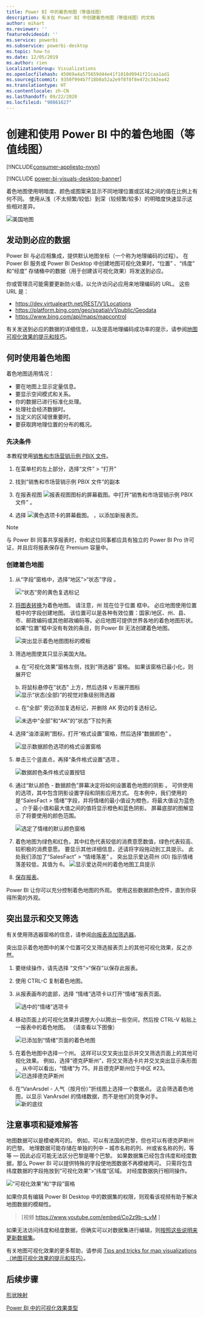 ```yaml
---
title: Power BI 中的着色地图（等值线图）
description: 有关在 Power BI 中创建着色地图（等值线图）的文档
author: mihart
ms.reviewer: ''
featuredvideoid: ''
ms.service: powerbi
ms.subservice: powerbi-desktop
ms.topic: how-to
ms.date: 12/05/2019
ms.author: rien
LocalizationGroup: Visualizations
ms.openlocfilehash: 45069a4a575659d44e41f1010d9941f21caa1ad1
ms.sourcegitcommit: 9350f994b7f18b0a52a2e9f8f8f8e472c342ea42
ms.translationtype: HT
ms.contentlocale: zh-CN
ms.lasthandoff: 09/22/2020
ms.locfileid: "90861627"
---
```

# <a name="create-and-use-filled-maps-choropleth-maps-in-power-bi"></a>创建和使用 Power BI 中的着色地图（等值线图）

[!INCLUDE[consumer-appliesto-nyyn](../includes/consumer-appliesto-nyyn.md)]

[!INCLUDE [power-bi-visuals-desktop-banner](../includes/power-bi-visuals-desktop-banner.md)]

着色地图使用明暗度、颜色或图案来显示不同地理位置或区域之间的值在比例上有何不同。  使用从浅（不太频繁/较低）到深（较频繁/较多）的明暗度快速显示这些相对差异。    

![美国地图](media/power-bi-visualization-filled-maps-choropleths/large-map.png)

## <a name="what-is-sent-to-bing"></a>发动到必应的数据
Power BI 与必应相集成，提供默认地图坐标（一个称为地理编码的过程）。 在 Power BI 服务或 Power BI Desktop 中创建地图可视化效果时，“位置”  、“纬度”  和“经度”  存储桶中的数据（用于创建该可视化效果）将发送到必应。

你或管理员可能需要更新防火墙，以允许访问必应用来地理编码的 URL。  这些 URL 是：
- https://dev.virtualearth.net/REST/V1/Locations    
- https://platform.bing.com/geo/spatial/v1/public/Geodata    
- https://www.bing.com/api/maps/mapcontrol

有关发送到必应的数据的详细信息，以及提高地理编码成功率的提示，请参阅[地图可视化效果的提示和技巧](power-bi-map-tips-and-tricks.md)。

## <a name="when-to-use-a-filled-map"></a>何时使用着色地图
着色地图适用情况：

* 要在地图上显示定量信息。
* 要显示空间模式和关系。
* 你的数据已进行标准化处理。
* 处理社会经济数据时。
* 当定义的区域很重要时。
* 要获取跨地理位置的分布的概况。

### <a name="prerequisites"></a>先决条件
本教程使用[销售和市场营销示例 PBIX 文件](https://download.microsoft.com/download/9/7/6/9767913A-29DB-40CF-8944-9AC2BC940C53/Sales%20and%20Marketing%20Sample%20PBIX.pbix)。
1. 在菜单栏的左上部分，选择“文件” > “打开”  
   
2. 找到“销售和市场营销示例 PBIX 文件”的副本 

1. 在报表视图 ![报表视图图标的屏幕截图。](media/power-bi-visualization-kpi/power-bi-report-view.png)中打开“销售和市场营销示例 PBIX 文件”  。

1. 选择 ![黄色选项卡的屏幕截图。](media/power-bi-visualization-kpi/power-bi-yellow-tab.png) ，以添加新报表页。

> [!NOTE]
> 与 Power BI 同事共享报表时，你和这位同事都应具有独立的 Power BI Pro 许可证，并且应将报表保存在 Premium 容量中。    

### <a name="create-a-filled-map"></a>创建着色地图
1. 从“字段”窗格中，选择“地区”\>“状态”字段   。    

   ![“状态”旁的黄色复选标记](media/power-bi-visualization-filled-maps-choropleths/power-bi-state.png)
2. [将图表转换](power-bi-report-change-visualization-type.md)为着色地图。 请注意，州  现在位于位置  框中。 必应地图使用位置  框中的字段创建地图。  该位置可以是各种有效位置：国家/地区、州、县、市、邮政编码或其他邮政编码等。必应地图可提供世界各地的着色地图形状。 如果“位置”框中没有有效的条目，则 Power BI 无法创建着色地图。  

   ![突出显示着色地图图标的模板](media/power-bi-visualization-filled-maps-choropleths/img003.png)
3. 筛选地图使其只显示美国大陆。

   a.  在“可视化效果”窗格左侧，找到“筛选器”  窗格。 如果该窗格已最小化，则展开它

   b.  将鼠标悬停在“状态”  上方，然后选择 v 形展开图标  
   ![显示“状态(全部)”的视觉对象级别筛选器](media/power-bi-visualization-filled-maps-choropleths/img004.png)

   c.  在“全部”  旁边添加复选标记，并删除 AK  旁边的复选标记。

   ![未选中“全部”和“AK”的“状态”下拉列表](media/power-bi-visualization-filled-maps-choropleths/img005.png)
4. 选择“油漆滚刷”图标，打开“格式设置”窗格，然后选择“数据颜色”  。

    ![显示数据颜色选项的格式设置窗格](media/power-bi-visualization-filled-maps-choropleths/power-bi-colors-data.png)

5. 单击三个竖直点，再择“条件格式设置”选项  。

    ![数据颜色条件格式设置按钮](media/power-bi-visualization-filled-maps-choropleths/power-bi-conditional.png)

6. 通过“默认颜色 - 数据颜色”屏幕决定将如何设置着色地图的阴影  。 可供使用的选项，其中包含阴影设置字段和阴影应用方式。 在本例中，我们使用的是“SalesFact > 情绪”字段，并将情绪的最小值设为橙色，将最大值设为蓝色   。 介于最小值和最大值之间的值将显示橙色和蓝色阴影。 屏幕底部的图解显示了将要使用的颜色范围。 

    ![选定了情绪的默认颜色窗格](media/power-bi-visualization-filled-maps-choropleths/power-bi-sentiment-field.png)

7. 着色地图为绿色和红色，其中红色代表较低的消费意愿数值，绿色代表较高、较积极的消费意愿。  要显示其他详细信息，还请将字段拖动到工具提示。  此处我们添加了“SalesFact” > “情绪落差”   。 突出显示爱达荷州 (ID) 指示情绪落差较低，其值为 6。
   ![显示爱达荷州的着色地图工具提示](media/power-bi-visualization-filled-maps-choropleths/power-bi-idaho-filled-map.png)

10. [保存报表](../create-reports/service-report-save.md)。

Power BI 让你可以充分控制着色地图的外观。 使用这些数据颜色控件，直到你获得所需的外观。 

## <a name="highlighting-and-cross-filtering"></a>突出显示和交叉筛选
有关使用筛选器窗格的信息，请参阅[向报表添加筛选器](../create-reports/power-bi-report-add-filter.md)。

突出显示着色地图中的某个位置可交叉筛选报表页上的其他可视化效果，反之亦然。

1. 要继续操作，请先选择  “文件”>“保存”以保存此报表。 

2. 使用 CTRL-C 复制着色地图。

3. 从报表画布的底部，选择  “情绪”选项卡以打开“情绪”报表页面。

    ![选中的“情绪”选项卡](media/power-bi-visualization-filled-maps-choropleths/power-bi-sentiment-tab.png)

4. 移动页面上的可视化效果并调整大小以腾出一些空间，然后按 CTRL-V 粘贴上一报表中的着色地图。 （请查看以下图像）

   ![已添加到“情绪”页面的着色地图](media/power-bi-visualization-filled-maps-choropleths/power-bi-map.png)

5. 在着色地图中选择一个州。  这样可以交叉突出显示并交叉筛选页面上的其他可视化效果。 例如，选择“德克萨斯州”，将交叉筛选卡片并交叉突出显示条形图  。 从中可以看出，“情绪”为 75，并且德克萨斯州位于中区 #23。   
   ![已选择德克萨斯州](media/power-bi-visualization-filled-maps-choropleths/power-bi-filter.png)
2. 在“VanArsdel - 人气（按月份）”折线图上选择一个数据点。 这会筛选着色地图，以显示 VanArsdel 的情绪数据，而不是他们的竞争对手。  
   ![新的底纹](media/power-bi-visualization-filled-maps-choropleths/power-bi-vanarsdel.png)

## <a name="considerations-and-troubleshooting"></a>注意事项和疑难解答
地图数据可以是模棱两可的。  例如，可以有法国的巴黎，但也可以有德克萨斯州的巴黎。 地理数据可能存储在单独的列中 – 城市名称的列、州或省名称的列，等等 — 因此必应可能无法区分巴黎是哪个巴黎。 如果数据集已经包含纬度和经度数据，那么 Power BI 可以提供特殊的字段使地图数据不再模棱两可。 只需将包含纬度数据的字段拖放到“可视化效果”\>“纬度”区域。  对经度数据执行相同操作。    

![“可视化效果”和“字段”窗格](media/power-bi-visualization-filled-maps-choropleths/pbi-latitude.png)

如果你具有编辑 Power BI Desktop 中的数据集的权限，则观看该视频有助于解决地图数据的模糊性。

> [视频 https://www.youtube.com/embed/Co2z9b-s_yM ]

如果无法访问纬度和经度数据，但确实可以对数据集进行编辑，则[按照这些说明来更新数据集](https://support.office.com/article/Maps-in-Power-View-8A9B2AF3-A055-4131-A327-85CC835271F7)。

有关地图可视化效果的更多帮助，请参阅 [Tips and tricks for map visualizations（地图可视化效果的提示和技巧）](./power-bi-map-tips-and-tricks.md)。

## <a name="next-steps"></a>后续步骤

[形状映射](desktop-shape-map.md)

[Power BI 中的可视化效果类型](power-bi-visualization-types-for-reports-and-q-and-a.md)